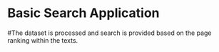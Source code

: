 # Basic Search Application
#The dataset is processed and search is provided based on the page ranking within the texts.
